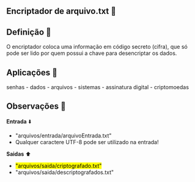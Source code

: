 ## Encriptador de arquivo.txt 📜

<h2>Definição 🗿</h2>
O encriptador coloca uma informação em código secreto (cifra), que só pode ser lido por quem possui a chave para desencriptar os dados.

<h2>Aplicações 📎</h2>
senhas - dados - arquivos - sistemas - assinatura digital - criptomoedas

<h2>Observações 👀</h2>

**Entrada** ⬇️ <br>
 + "arquivos/entrada/arquivoEntrada.txt"
 + Qualquer caractere UTF-8 pode ser utilizado na entrada!

**Saidas** ⬆️<br>
 + <mark>"arquivos/saida/criptografado.txt"</mark>
  + "arquivos/saida/descriptografados.txt"

